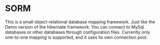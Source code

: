 # SORM
This is a small object-relational database mapping framework.
Just like the Demo version of the hibernate framework.
You can connect to MySql databases or other databases through configuration files.
Currently only one-to-one mapping is supported, and it uses its own connection pool.
